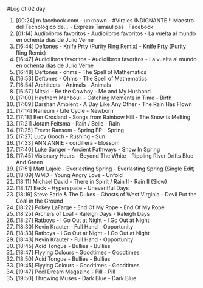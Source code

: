 #Log of 02 day

1. [00:24] m.facebook.com - unknown - #Virales INDIGNANTE ‼ Maestro del Tecnológico de... - Express Tamaulipas | Facebook
1. [01:14] Audiolibros favoritos - Audiolibros favoritos - La vuelta al mundo en ochenta días de Julio Verne
1. [16:44] Deftones - Knife Prty (Purity Ring Remix) - Knife Prty (Purity Ring Remix)
1. [16:47] Audiolibros favoritos - Audiolibros favoritos - La vuelta al mundo en ochenta días de Julio Verne
1. [16:48] Deftones - ohms - The Spell of Mathematics
1. [16:53] Deftones - Ohms - The Spell of Mathematics
1. [16:54] Architects - Animals - Animals
1. [16:57] Mitski - Be the Cowboy - Me and My Husband
1. [17:00] Haythem Mahbouli - Catching Moments in Time - Birth
1. [17:09] Darshan Ambient - A Day Like Any Other - The Rain Has Flown
1. [17:14] Naneum - Life Cycle - Newborn
1. [17:18] Ben Crosland - Songs from Rainbow Hill - The Snow is Melting
1. [17:21] Joram Feitsma - Rain / Belle - Rain
1. [17:25] Trevor Ransom - Spring EP - Spring
1. [17:27] Lucy Gooch - Rushing - Sun
1. [17:33] ANN ANNIE - cordillera - blossom
1. [17:40] Luke Sanger - Ancient Pathways - Snow In Spring
1. [17:45] Visionary Hours - Beyond The White - Rippling River Drifts Blue And Green
1. [17:51] Matt Lajoie - Everlasting Spring - Everlasting Spring (Single Edit)
1. [18:09] WMD - Young Angry Love - Unfold
1. [18:11] Michael David - There in Spirit / Rain II - Rain II (Slow)
1. [18:17] Beck - Hyperspace - Uneventful Days
1. [18:19] Steve Earle & The Dukes - Ghosts of West Virginia - Devil Put the Coal in the Ground
1. [18:22] Pokey LaFarge - End Of My Rope - End Of My Rope
1. [18:25] Archers of Loaf - Raleigh Days - Raleigh Days
1. [18:27] Ratboys - I Go Out at Night - I Go Out at Night
1. [18:30] Kevin Krauter - Full Hand - Opportunity
1. [18:33] Ratboys - I Go Out at Night - I Go Out at Night
1. [18:43] Kevin Krauter - Full Hand - Opportunity
1. [18:45] Acid Tongue - Bullies - Bullies
1. [18:47] Flyying Colours - Goodtimes - Goodtimes
1. [18:50] Acid Tongue - Bullies - Bullies
1. [19:45] Flyying Colours - Goodtimes - Goodtimes
1. [19:47] Peel Dream Magazine - Pill - Pill
1. [19:50] Throwing Muses - Dark Blue - Dark Blue
